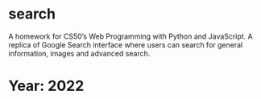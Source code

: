 # search
A homework for CS50’s Web Programming with Python and JavaScript.
A replica of Google Search interface where users can search for general information, images and advanced search. 

# Year: 2022
